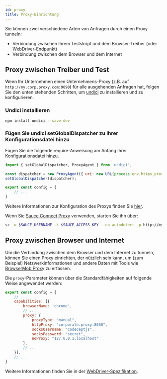 ```yaml
---
id: proxy
title: Proxy-Einrichtung
---
```


Sie können zwei verschiedene Arten von Anfragen durch einen Proxy tunneln:

- Verbindung zwischen Ihrem Testskript und dem Browser-Treiber (oder WebDriver-Endpunkt)
- Verbindung zwischen dem Browser und dem Internet

## Proxy zwischen Treiber und Test

Wenn Ihr Unternehmen einen Unternehmens-Proxy (z.B. auf `http://my.corp.proxy.com:9090`) für alle ausgehenden Anfragen hat, folgen Sie den unten stehenden Schritten, um [undici](https://github.com/nodejs/undici) zu installieren und zu konfigurieren.

### Undici installieren

```bash npm2yarn
npm install undici --save-dev
```

### Fügen Sie undici setGlobalDispatcher zu Ihrer Konfigurationsdatei hinzu

Fügen Sie die folgende require-Anweisung am Anfang Ihrer Konfigurationsdatei hinzu.

```js title="wdio.conf.js"
import { setGlobalDispatcher, ProxyAgent } from 'undici';

const dispatcher = new ProxyAgent({ uri: new URL(process.env.https_proxy).toString() });
setGlobalDispatcher(dispatcher);

export const config = {
    // ...
}
```

Weitere Informationen zur Konfiguration des Proxys finden Sie [hier](https://github.com/nodejs/undici/blob/main/docs/docs/api/ProxyAgent.md).

Wenn Sie [Sauce Connect Proxy](https://docs.saucelabs.com/secure-connections/sauce-connect-5) verwenden, starten Sie ihn über:

```sh
sc -u $SAUCE_USERNAME -k $SAUCE_ACCESS_KEY --no-autodetect -p http://my.corp.proxy.com:9090
```

## Proxy zwischen Browser und Internet

Um die Verbindung zwischen dem Browser und dem Internet zu tunneln, können Sie einen Proxy einrichten, der nützlich sein kann, um (zum Beispiel) Netzwerkinformationen und andere Daten mit Tools wie [BrowserMob Proxy](https://github.com/lightbody/browsermob-proxy) zu erfassen.

Die `proxy`-Parameter können über die Standardfähigkeiten auf folgende Weise angewendet werden:

```js title="wdio.conf.js"
export const config = {
    // ...
    capabilities: [{
        browserName: 'chrome',
        // ...
        proxy: {
            proxyType: "manual",
            httpProxy: "corporate.proxy:8080",
            socksUsername: "codeceptjs",
            socksPassword: "secret",
            noProxy: "127.0.0.1,localhost"
        },
        // ...
    }],
    // ...
}
```

Weitere Informationen finden Sie in der [WebDriver-Spezifikation](https://w3c.github.io/webdriver/#proxy).